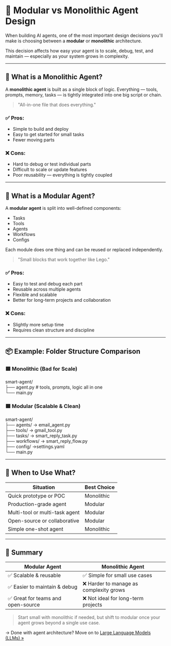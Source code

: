 # 🧱 Modular vs Monolithic Agent Design

When building AI agents, one of the most important design decisions you'll make is choosing between a **modular** or **monolithic** architecture.

This decision affects how easy your agent is to scale, debug, test, and maintain — especially as your system grows in complexity.

---

## 🧩 What is a Monolithic Agent?

A **monolithic agent** is built as a single block of logic. Everything — tools, prompts, memory, tasks — is tightly integrated into one big script or chain.

> "All-in-one file that does everything."

### ✅ Pros:
- Simple to build and deploy
- Easy to get started for small tasks
- Fewer moving parts

### ❌ Cons:
- Hard to debug or test individual parts
- Difficult to scale or update features
- Poor reusability — everything is tightly coupled

---

## 🔧 What is a Modular Agent?

A **modular agent** is split into well-defined components:
- Tasks
- Tools
- Agents
- Workflows
- Configs

Each module does one thing and can be reused or replaced independently.

> "Small blocks that work together like Lego."

### ✅ Pros:
- Easy to test and debug each part
- Reusable across multiple agents
- Flexible and scalable
- Better for long-term projects and collaboration

### ❌ Cons:
- Slightly more setup time
- Requires clean structure and discipline

---

## 📦 Example: Folder Structure Comparison

### 🟥 Monolithic (Bad for Scale)

smart-agent/
\
├── agent.py # tools, prompts, logic all in one
\
└── main.py


### 🟩 Modular (Scalable & Clean)

smart-agent/
\
├── agents/ -> email_agent.py
\
├── tools/ -> gmail_tool.py
\
├── tasks/ -> smart_reply_task.py
\
├── workflows/ -> smart_reply_flow.py
\
├── config/
  ->settings.yaml
\
└── main.py


---

## 🧠 When to Use What?

| Situation                        | Best Choice      |
|----------------------------------|------------------|
| Quick prototype or POC          | Monolithic       |
| Production-grade agent          | Modular          |
| Multi-tool or multi-task agent  | Modular          |
| Open-source or collaborative    | Modular          |
| Simple one-shot agent           | Monolithic       |

---

## 📌 Summary

| Modular Agent                           | Monolithic Agent                        |
|----------------------------------------|----------------------------------------|
| ✅ Scalable & reusable                  | ✅ Simple for small use cases          |
| ✅ Easier to maintain & debug           | ❌ Harder to manage as complexity grows |
| ✅ Great for teams and open-source      | ❌ Not ideal for long-term projects     |

> Start small with monolithic if needed, but shift to modular once your agent grows beyond a single use case.

→ Done with agent architecture? Move on to [Large Language Models (LLMs) »](../llms/0_overview.md)

